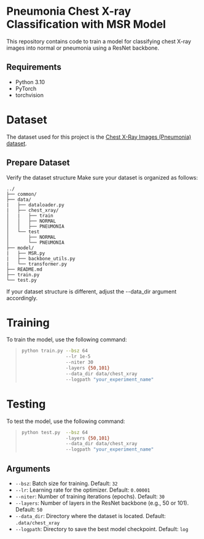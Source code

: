 # Pneumonia Chest X-ray Classification with MSR Model

This repository contains code to train a model for classifying chest X-ray images into normal or pneumonia using a ResNet backbone.

## Requirements

- Python 3.10
- PyTorch
- torchvision

# Dataset

The dataset used for this project is the [Chest X-Ray Images (Pneumonia) dataset](https://www.kaggle.com/datasets/andrewmvd/pediatric-pneumonia-chest-xray).

## Prepare Dataset

Verify the dataset structure
Make sure your dataset is organized as follows:
                            
    ../                      
    ├── common/             
    ├── data/               
    |   ├── dataloader.py
    |   ├── chest_xray/
    │   |   ├── train
    │   │   ├── NORMAL
    │   │   ├── PNEUMONIA
    │   └── test
    │       ├── NORMAL
    │       └── PNEUMONIA
    ├── model/
    |   ├── MSR.py
    |   ├── backbone_utils.py
    |   └── transformer.py
    ├── README.md           
    ├── train.py            
    └── test.py             
    


If your dataset structure is different, adjust the --data_dir argument accordingly.

# Training
To train the model, use the following command:

> ```bash
> python train.py --bsz 64
>                 --lr 1e-5
>                 --niter 30
>                 -layers {50,101}
>                 --data_dir data/chest_xray
>                 --logpath "your_experiment_name"
> ```

# Testing
To test the model, use the following command:

> ```bash
> python test.py  --bsz 64
>                 -layers {50,101}
>                 --data_dir data/chest_xray
>                 --logpath "your_experiment_name"
> ```


## Arguments

- `--bsz`: Batch size for training. Default: `32`
- `--lr`: Learning rate for the optimizer. Default: `0.00001`
- `--niter`: Number of training iterations (epochs). Default: `30`
- `--layers`: Number of layers in the ResNet backbone (e.g., 50 or 101). Default: `50`
- `--data_dir`: Directory where the dataset is located. Default: `.data/chest_xray`
- `--logpath`: Directory to save the best model checkpoint. Default: `log`

